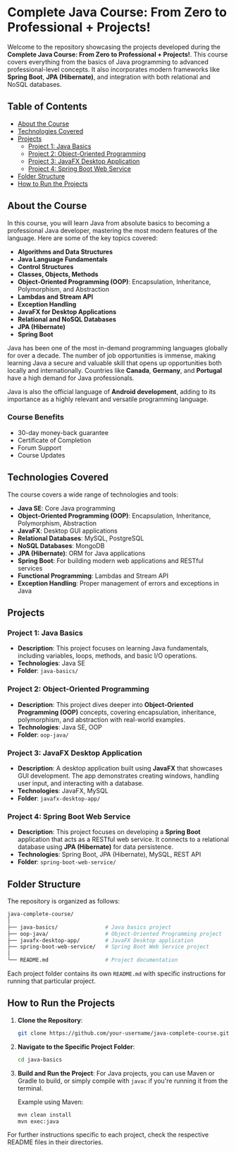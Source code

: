 # Complete Java Course: From Zero to Professional + Projects!

Welcome to the repository showcasing the projects developed during the **Complete Java Course: From Zero to Professional + Projects!**. This course covers everything from the basics of Java programming to advanced professional-level concepts. It also incorporates modern frameworks like **Spring Boot**, **JPA (Hibernate)**, and integration with both relational and NoSQL databases.

## Table of Contents

- [About the Course](#about-the-course)
- [Technologies Covered](#technologies-covered)
- [Projects](#projects)
  - [Project 1: Java Basics](#project-1-java-basics)
  - [Project 2: Object-Oriented Programming](#project-2-object-oriented-programming)
  - [Project 3: JavaFX Desktop Application](#project-3-javafx-desktop-application)
  - [Project 4: Spring Boot Web Service](#project-4-spring-boot-web-service)
- [Folder Structure](#folder-structure)
- [How to Run the Projects](#how-to-run-the-projects)

## About the Course

In this course, you will learn Java from absolute basics to becoming a professional Java developer, mastering the most modern features of the language. Here are some of the key topics covered:

- **Algorithms and Data Structures**
- **Java Language Fundamentals**
- **Control Structures**
- **Classes, Objects, Methods**
- **Object-Oriented Programming (OOP)**: Encapsulation, Inheritance, Polymorphism, and Abstraction
- **Lambdas and Stream API**
- **Exception Handling**
- **JavaFX for Desktop Applications**
- **Relational and NoSQL Databases**
- **JPA (Hibernate)**
- **Spring Boot**

Java has been one of the most in-demand programming languages globally for over a decade. The number of job opportunities is immense, making learning Java a secure and valuable skill that opens up opportunities both locally and internationally. Countries like **Canada**, **Germany**, and **Portugal** have a high demand for Java professionals.

Java is also the official language of **Android development**, adding to its importance as a highly relevant and versatile programming language.

### Course Benefits
- 30-day money-back guarantee
- Certificate of Completion
- Forum Support
- Course Updates

## Technologies Covered

The course covers a wide range of technologies and tools:

- **Java SE**: Core Java programming
- **Object-Oriented Programming (OOP)**: Encapsulation, Inheritance, Polymorphism, Abstraction
- **JavaFX**: Desktop GUI applications
- **Relational Databases**: MySQL, PostgreSQL
- **NoSQL Databases**: MongoDB
- **JPA (Hibernate)**: ORM for Java applications
- **Spring Boot**: For building modern web applications and RESTful services
- **Functional Programming**: Lambdas and Stream API
- **Exception Handling**: Proper management of errors and exceptions in Java

## Projects

### Project 1: Java Basics

- **Description**: This project focuses on learning Java fundamentals, including variables, loops, methods, and basic I/O operations.
- **Technologies**: Java SE
- **Folder**: `java-basics/`

### Project 2: Object-Oriented Programming

- **Description**: This project dives deeper into **Object-Oriented Programming (OOP)** concepts, covering encapsulation, inheritance, polymorphism, and abstraction with real-world examples.
- **Technologies**: Java SE, OOP
- **Folder**: `oop-java/`

### Project 3: JavaFX Desktop Application

- **Description**: A desktop application built using **JavaFX** that showcases GUI development. The app demonstrates creating windows, handling user input, and interacting with a database.
- **Technologies**: JavaFX, MySQL
- **Folder**: `javafx-desktop-app/`

### Project 4: Spring Boot Web Service

- **Description**: This project focuses on developing a **Spring Boot** application that acts as a RESTful web service. It connects to a relational database using **JPA (Hibernate)** for data persistence.
- **Technologies**: Spring Boot, JPA (Hibernate), MySQL, REST API
- **Folder**: `spring-boot-web-service/`

## Folder Structure

The repository is organized as follows:

```bash
java-complete-course/
│
├── java-basics/               # Java basics project
├── oop-java/                  # Object-Oriented Programming project
├── javafx-desktop-app/        # JavaFX Desktop application
├── spring-boot-web-service/   # Spring Boot Web Service project
│
└── README.md                  # Project documentation
```

Each project folder contains its own `README.md` with specific instructions for running that particular project.

## How to Run the Projects

1. **Clone the Repository**:
   ```bash
   git clone https://github.com/your-username/java-complete-course.git
   ```

2. **Navigate to the Specific Project Folder**:
   ```bash
   cd java-basics
   ```

3. **Build and Run the Project**:
   For Java projects, you can use Maven or Gradle to build, or simply compile with `javac` if you're running it from the terminal.

   Example using Maven:
   ```bash
   mvn clean install
   mvn exec:java
   ```

For further instructions specific to each project, check the respective README files in their directories.

